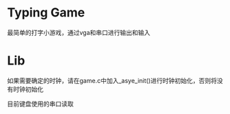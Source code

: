 # Typing Game

最简单的打字小游戏，通过vga和串口进行输出和输入

# Lib

如果需要确定的时钟，请在game.c中加入_asye_init()进行时钟初始化，否则将没有时钟初始化

目前键盘使用的串口读取
